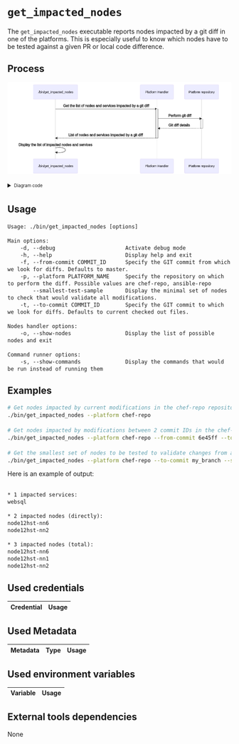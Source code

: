 # `get_impacted_nodes`

The `get_impacted_nodes` executable reports nodes impacted by a git diff in one of the platforms.
This is especially useful to know which nodes have to be tested against a given PR or local code difference.

## Process

<!-- Mermaid generator - Section start -->
![Mermaid diagram](/docs/gen/mermaid/docs/executables/get_impacted_nodes.md-0.png)
<details>
<summary><sub><sup>Diagram code</sup></sub></summary>

```mermaid
sequenceDiagram
participant Main as ./bin/get_impacted_nodes
participant PlatformHandler as Platform Handler
participant PlatformRepo as Platform repository

Main->>+PlatformHandler: Get the list of nodes and services impacted by a git diff
PlatformHandler->>+PlatformRepo: Perform git diff
PlatformRepo-->>-PlatformHandler: Git diff details
PlatformHandler-->>-Main: List of nodes and services impacted by a git diff
Main->>Main: Display the list of impacted nodes and services
```
</details>
<!-- Mermaid generator - Section end -->

## Usage

```
Usage: ./bin/get_impacted_nodes [options]

Main options:
    -d, --debug                      Activate debug mode
    -h, --help                       Display help and exit
    -f, --from-commit COMMIT_ID      Specify the GIT commit from which we look for diffs. Defaults to master.
    -p, --platform PLATFORM_NAME     Specify the repository on which to perform the diff. Possible values are chef-repo, ansible-repo
        --smallest-test-sample       Display the minimal set of nodes to check that would validate all modifications.
    -t, --to-commit COMMIT_ID        Specify the GIT commit to which we look for diffs. Defaults to current checked out files.

Nodes handler options:
    -o, --show-nodes                 Display the list of possible nodes and exit

Command runner options:
    -s, --show-commands              Display the commands that would be run instead of running them
```

## Examples

```bash
# Get nodes impacted by current modifications in the chef-repo repository
./bin/get_impacted_nodes --platform chef-repo

# Get nodes impacted by modifications between 2 commit IDs in the chef-repo repository
./bin/get_impacted_nodes --platform chef-repo --from-commit 6e45ff --to-commit aac411

# Get the smallest set of nodes to be tested to validate changes from a branch compared to master
./bin/get_impacted_nodes --platform chef-repo --to-commit my_branch --smallest-test-sample
```

Here is an example of output:
```

* 1 impacted services:
websql

* 2 impacted nodes (directly):
node12hst-nn6
node12hst-nn2

* 3 impacted nodes (total):
node12hst-nn6
node12hst-nn1
node12hst-nn2
```

## Used credentials

| Credential | Usage
| --- | --- |

## Used Metadata

| Metadata | Type | Usage
| --- | --- | --- |

## Used environment variables

| Variable | Usage
| --- | --- |

## External tools dependencies

None
